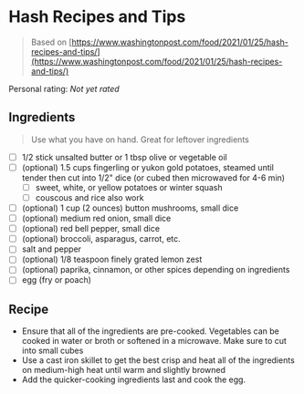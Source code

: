 # Hash Recipes and Tips

> Based on [https://www.washingtonpost.com/food/2021/01/25/hash-recipes-and-tips/](https://www.washingtonpost.com/food/2021/01/25/hash-recipes-and-tips/)

<!-- {cts} rating=0; (User can specify rating on scale of 1-5) -->

Personal rating: *Not yet rated*

<!-- {cte} -->

<!-- {cts} name_image=None; (User can specify image name) -->

<!-- TODO: Capture image -->

<!-- {cte} -->

## Ingredients

> Use what you have on hand. Great for leftover ingredients

- [ ] 1/2 stick unsalted butter or 1 tbsp olive or vegetable oil
- [ ] (optional) 1.5 cups fingerling or yukon gold potatoes, steamed until tender then cut into 1/2" dice (or cubed then microwaved for 4-6 min)
  - [ ] sweet, white, or yellow potatoes or winter squash
  - [ ] couscous and rice also work
- [ ] (optional) 1 cup (2 ounces) button mushrooms, small dice
- [ ] (optional) medium red onion, small dice
- [ ] (optional) red bell pepper, small dice
- [ ] (optional) broccoli, asparagus, carrot, etc.
- [ ] salt and pepper
- [ ] (optional) 1/8 teaspoon finely grated lemon zest
- [ ] (optional) paprika, cinnamon, or other spices depending on ingredients
- [ ] egg (fry or poach)

## Recipe

- Ensure that all of the ingredients are pre-cooked. Vegetables can be cooked in water or broth or softened in a microwave. Make sure to cut into small cubes
- Use a cast iron skillet to get the best crisp and heat all of the ingredients on medium-high heat until warm and slightly browned
- Add the quicker-cooking ingredients last and cook the egg.
